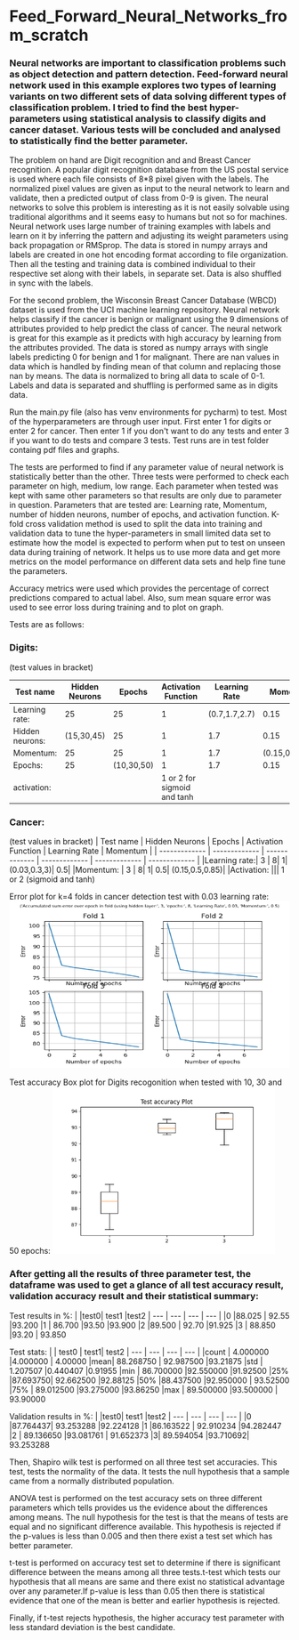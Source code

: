 # Feed_Forward_Neural_Networks_from_scratch

### Neural networks are important to classification problems such as object detection and pattern detection. Feed-forward neural network used in this example explores two types of learning variants on two different sets of data solving different types of classification problem. I tried to find the best hyper-parameters using statistical analysis to classify digits and cancer dataset. Various tests will be concluded and analysed to statistically find the better parameter. ###

The problem on hand are Digit recognition and and Breast Cancer recognition. A popular digit recognition database from the US postal service is used where each file consists of 8*8
pixel given with the labels. The normalized pixel values are given as input to the neural network to learn and validate, then a predicted output of class from 0-9 is given. The neural
networks to solve this problem is interesting as it is not easily solvable using traditional algorithms and it seems easy to humans but not so for machines. Neural network uses large
number of training examples with labels and learn on it by inferring the pattern and adjusting its weight parameters using
back propagation or RMSprop. The data is stored in numpy arrays and labels are created in one hot encoding format
according to file organization. Then all the testing and training data is combined individual to their respective set along with
their labels, in separate set. Data is also shuffled in sync with the labels.

For the second problem, the Wisconsin Breast Cancer Database (WBCD) dataset is used from the UCI machine learning repository. Neural network helps classify if the cancer
is benign or malignant using the 9 dimensions of attributes provided to help predict the class of cancer. The neural network is great for this example as it predicts with high
accuracy by learning from the attributes provided. The data is stored as numpy arrays with single labels predicting 0 for benign and 1 for malignant. There are nan values in data which
is handled by finding mean of that column and replacing those nan by means. The data is normalized to bring all data to scale of 0-1. Labels and data is separated and shuffling is performed
same as in digits data.

Run the main.py file (also has venv environments for pycharm) to test. Most of the hyperparameters are through user input. 
First enter 1 for digits or enter 2 for cancer. Then enter 1 if you don't want to do any tests and enter 3 if you want to do tests and compare 3 tests. Test runs are in test folder containg pdf files and graphs. 

The tests are performed to find if any parameter value of neural network is statistically better than the other. Three tests were performed to check each parameter on high, medium, low range. Each parameter when tested was kept with same other parameters so that results are only due to parameter in question. Parameters that are tested are: Learning rate, Momentum, number of hidden neurons, number of epochs, and activation function. K-fold cross validation method is used to split the data into training and validation data to tune the hyper-parameters in small limited data set to estimate how the model is expected to perform when put to test on unseen data during training of network. It helps us to use more data and get more metrics on the model performance on different data sets and help fine tune the parameters.

Accuracy metrics were used which provides the percentage of correct predictions compared to actual label. Also, sum mean square error was used to see error loss during training and to plot on graph.

Tests are as follows:

### Digits: ###
(test values in bracket)

| Test name  | Hidden Neurons | Epochs | Activation Function | Learning Rate | Momentum |
| ------------- | ------------- | ------------- | ------------- | ------------- | ------------- |
| Learning rate: | 25  | 25| 1| (0.7,1.7,2.7)| 0.15|
|Hidden neurons:| (15,30,45)|25|1| 1.7| 0.15|
|Momentum:|       25  | 25| 1| 1.7| (0.15,0.5,0.85)|
|Epochs: |         25  | (10,30,50)| 1| 1.7| 0.15|
|activation: ||| 1 or 2 for sigmoid and tanh |

### Cancer: ###
(test values in bracket)
| Test name  | Hidden Neurons | Epochs | Activation Function | Learning Rate | Momentum |
| ------------- | ------------- | ------------- | ------------- | ------------- | ------------- |
|Learning rate:| 3  | 8| 1| (0.03,0.3,3)| 0.5|
|Momentum:  |     3  | 8| 1| 0.5| (0.15,0.5,0.85)|
|Activation: ||| 1 or 2 (sigmoid and tanh)


Error plot for k=4 folds in cancer detection test with 0.03 learning rate:
<img src="https://github.com/SharmaSapan/Feed_Forward_Neural_Networks_from_scratch/blob/master/Tests/Cancer_class/Errorplot_cancer_lr_3_8_0.03_0.5.png" width="700" height="300"> 

Test accuracy Box plot for Digits recogonition when tested with 10, 30 and 50 epochs:
<img src="https://github.com/SharmaSapan/Feed_Forward_Neural_Networks_from_scratch/blob/master/Tests/Digits/BoxTestdigit_epoch_92.55.png" width="400" height="300"> 

### After getting all the results of three parameter test, the dataframe was used to get a glance of all test accuracy result, validation accuracy result and their statistical summary: ###

Test results in %: 
|    |test0|  test1   |test2
| --- | --- | --- | --- |
|0  |88.025 | 92.55  |93.200
|1 | 86.700  |93.50  |93.900
|2  |89.500 | 92.70  |91.925
|3 | 88.850  |93.20 | 93.850

Test stats: 
| |       test0 |     test1|     test2
| --- | --- | --- | --- |
|count  | 4.000000   |4.000000 |  4.00000
|mean|   88.268750 | 92.987500  |93.21875
|std  |   1.207507   |0.440407   |0.91955
|min   | 86.700000  |92.550000  |91.92500
|25%    |87.693750|  92.662500  |92.88125
|50%    |88.437500  |92.950000 | 93.52500
|75%   | 89.012500  |93.275000  |93.86250
|max  |  89.500000  |93.500000 | 93.90000

Validation results in %: 
|    |test0|  test1   |test2
| --- | --- | --- | --- |
|0  |87.764437|  93.253288  |92.224128
|1  |86.163522 | 92.910234  |94.282447
|2 | 89.136650  |93.081761 | 91.652373
|3|  89.594054  |93.710692|  93.253288


Then, Shapiro wilk test is performed on all three test set accuracies.
This test, tests the normality of the data. It tests
the null hypothesis that a sample came from a normally
distributed population. 

ANOVA test is performed on the test accuracy sets on three
different parameters which tells provides us the evidence about
the differences among means. The null hypothesis for the test
is that the means of tests are equal and no significant difference
available. This hypothesis is rejected if the p-values is less than
0.005 and then there exist a test set which has better parameter. 

t-test is performed on accuracy test set to determine if there
is significant difference between the means among all three
tests.t-test which tests our hypothesis that all means are same
and there exist no statistical advantage over any parameter.If
p-value is less than 0.05 then there is statistical evidence that
one of the mean is better and earlier hypothesis is rejected.

Finally, if t-test
rejects hypothesis, the higher accuracy test parameter with
less standard deviation is the best candidate.
